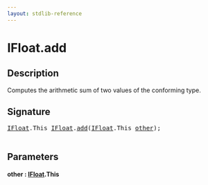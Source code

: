 ```yaml
---
layout: stdlib-reference
---
```


# IFloat\.add

## Description

Computes the arithmetic sum of two values of the conforming type.




## Signature 

<pre>
<a href="../index.html" class="code_type">IFloat</a>.<span class="code_keyword">This</span> <a href="../index.html" class="code_type">IFloat</a>.<a href=".html">add</a>(<a href="../index.html" class="code_type">IFloat</a>.<span class="code_keyword">This</span> <a href=".html#decl-other" class="code_param">other</a>);

</pre>

## Parameters

####  <a id="decl-other"></a>other  : [IFloat](../index.html)\.This

